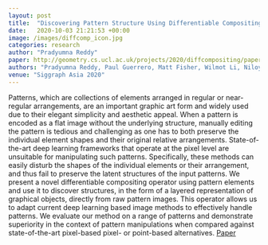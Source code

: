 ```yaml
---
layout: post
title:  "Discovering Pattern Structure Using Differentiable Compositing"
date:   2020-10-03 21:21:53 +00:00
image: /images/diffcomp_icon.jpg
categories: research
author: "Pradyumna Reddy"
paper: http://geometry.cs.ucl.ac.uk/projects/2020/diffcompositing/paper_docs/paper.pdf
authors: "Pradyumna Reddy, Paul Guerrero, Matt Fisher, Wilmot Li, Niloy J. Mitra"
venue: "Siggraph Asia 2020"
---
```

Patterns, which are collections of elements arranged in regular or near-regular arrangements, are an important graphic art form and widely used due to their elegant simplicity and aesthetic appeal. When a pattern is encoded as a flat image without the underlying structure, manually editing the pattern is tedious and challenging as one has to both preserve the individual element shapes and their original relative arrangements. State-of-the-art deep learning frameworks that operate at the pixel level are unsuitable for manipulating such patterns. Specifically, these methods can easily disturb the shapes of the individual elements or their arrangement, and thus fail to preserve the latent structures of the input patterns. We present a novel differentiable compositing operator using pattern elements and use it to discover structures, in the form of a layered representation of graphical objects, directly from raw pattern images. This operator allows us to adapt current deep learning based image methods to effectively handle patterns. We evaluate our method on a range of patterns and demonstrate superiority in the context of pattern manipulations when compared against state-of-the-art pixel-based pixel- or point-based alternatives.
[Paper](http://geometry.cs.ucl.ac.uk/projects/2020/diffcompositing/paper_docs/paper.pdf)
